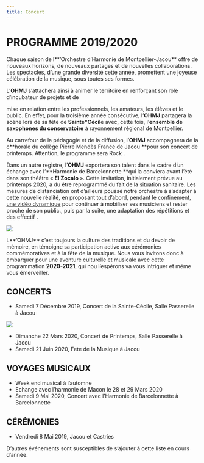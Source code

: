 ```yaml
---
title: Concert
---
```

# PROGRAMME 2019/2020

Chaque  saison  de  l**’Orchestre  d’Harmonie  de  Montpellier-Jacou**  offre  de  nouveaux  horizons,  de nouveaux partages et de nouvelles collaborations. Les spectacles, d’une grande diversité cette année, promettent une joyeuse célébration de la musique, sous toutes ses formes.

L’**OHMJ** s’attachera ainsi à animer le territoire en renforçant son rôle d’incubateur de projets et de 

mise  en  relation  entre  les  professionnels,  les  amateurs,  les  élèves  et  le  public.  En  effet,  pour  la troisième année consécutive, l’**OHMJ** partagera la scène lors de sa fête de **Sainte*Cécil**e avec, cette fois, l’**ensemble de saxophones du conservatoire** à rayonnement régional de Montpellier.

Au carrefour de la pédagogie et de la diffusion, l’**OHMJ** accompagnera de la c**horale du collège Pierre Mendès France de Jacou **pour son concert de printemps. Attention, le programme sera Rock .

Dans un autre  registre, l’**OHMJ**  exportera son talent dans le cadre d’un échange avec l’**Harmonie  de Barcelonnette **qui la conviera avant l’été dans son  théâtre « **El Zocalo** ». Cette invitation, initialement prévue au  printemps  2020, a  du être  reprogrammé  du  fait  de la  situation  sanitaire.  Les mesures  de distanciation ont d’ailleurs poussé notre orchestre à s’adapter à cette nouvelle  réalité, en proposant tout d’abord, pendant le confinement, [une vidéo dynamique](https://www.facebook.com/OHMJ34/videos/706696563425850/) pour continuer à mobiliser ses musiciens et rester proche de son public., puis par la suite, une adaptation des répétitions et des effectif . 

![](/docs/.vuepress/dist/clip-.jpg)

L**’OHMJ** c’est toujours la culture des traditions et du devoir de mémoire, en témoigne sa  participation active aux cérémonies commémoratives et à la fête de la musique. Nous vous invitons donc à embarquer pour une aventure culturelle et musicale  avec  cette programmation  **2020-2021**, qui nou l’espérons va vous intriguer et même vous émerveiller.



## CONCERTS

* Samedi 7 Décembre 2019, Concert de la Sainte-Cécile, Salle Passerelle à Jacou

![](/docs/.vuepress/dist/concert-st-cecile.jpg)

* Dimanche 22 Mars 2020, Concert de Printemps, Salle Passerelle à Jacou
* Samedi 21 Juin 2020, Fete de la Musique à Jacou

## VOYAGES MUSICAUX

* Week end musical à l’automne
* Echange avec l’harmonie de Macon le 28 et 29 Mars 2020
* Samedi 9 Mai 2020, Concert avec l’Harmonie de Barcelonnette à Barcelonnette

## CÉRÉMONIES

* Vendredi 8 Mai 2019, Jacou et Castries

D’autres événements sont susceptibles de  s’ajouter à cette liste en cours d’année.
